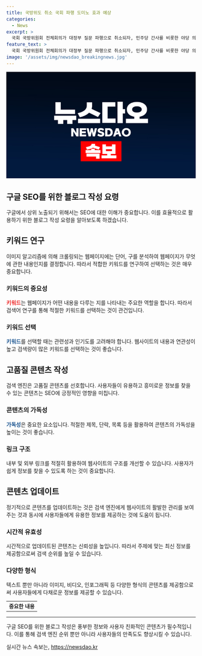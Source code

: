```yaml
---
title: 국방위도 취소 국회 파행 도미노 효과 예상
categories:
  - News
excerpt: >
  국회 국방위원회 전체회의가 대정부 질문 파행으로 취소되자, 민주당 간사를 비롯한 야당 의원들이 개회를 요구하며 회의실에 앉아있었다.
feature_text: >
  국회 국방위원회 전체회의가 대정부 질문 파행으로 취소되자, 민주당 간사를 비롯한 야당 의원들이 개회를 요구하며 회의실에 앉아있었다.
image: '/assets/img/newsdao_breakingnews.jpg'
---
```


<p><img src="/assets/img/newsdao_breakingnews.jpg" alt="cryptoinkorea 속보" /></p>

<h2 data-ke-size="size26">구글 SEO를 위한 블로그 작성 요령</h2>

<p data-ke-size="size16">구글에서 상위 노출되기 위해서는 SEO에 대한 이해가 중요합니다. 이를 효율적으로 활용하기 위한 블로그 작성 요령을 알아보도록 하겠습니다.</p>

<h2 data-ke-size="size24">키워드 연구</h2>

<p data-ke-size="size16">이미지 알고리즘에 의해 크롤링되는 웹페이지에는 단어, 구를 분석하여 웹페이지가 무엇에 관한 내용인지를 결정합니다. 따라서 적합한 키워드를 연구하여 선택하는 것은 매우 중요합니다.</p>

<h3 data-ke-size="size20">키워드의 중요성</h3>

<p data-ke-size="size16"><b><span style="color: #ee2323;">키워드</span></b>는 웹페이지가 어떤 내용을 다루는 지를 나타내는 주요한 역할을 합니다. 따라서 검색어 연구를 통해 적절한 키워드를 선택하는 것이 관건입니다.</p>

<h3 data-ke-size="size20">키워드 선택</h3>

<p data-ke-size="size16"><b><span style="color: #1a5490;">키워드</span></b>를 선택할 때는 관련성과 인기도를 고려해야 합니다. 웹사이트의 내용과 연관성이 높고 검색량이 많은 키워드를 선택하는 것이 좋습니다.</p>

<h2 data-ke-size="size24">고품질 콘텐츠 작성</h2>

<p data-ke-size="size16">검색 엔진은 고품질 콘텐츠를 선호합니다. 사용자들이 유용하고 흥미로운 정보를 찾을 수 있는 콘텐츠는 SEO에 긍정적인 영향을 미칩니다.</p>

<h3 data-ke-size="size20">콘텐츠의 가독성</h3>

<p data-ke-size="size16"><b><span style="color: #1a5490;">가독성</span></b>은 중요한 요소입니다. 적절한 제목, 단락, 목록 등을 활용하여 콘텐츠의 가독성을 높이는 것이 좋습니다.</p>

<h3 data-ke-size="size20">링크 구조</h3>

<p data-ke-size="size16">내부 및 외부 링크를 적절히 활용하여 웹사이트의 구조를 개선할 수 있습니다. 사용자가 쉽게 정보를 찾을 수 있도록 하는 것이 중요합니다.</p>

<h2 data-ke-size="size24">콘텐츠 업데이트</h2>

<p data-ke-size="size16">정기적으로 콘텐츠를 업데이트하는 것은 검색 엔진에게 웹사이트의 활발한 관리를 보여주는 것과 동시에 사용자들에게 유용한 정보를 제공하는 것에 도움이 됩니다.</p>

<h3 data-ke-size="size20">시간적 유효성</h3>

<p data-ke-size="size16">시간적으로 업데이트된 콘텐츠는 신뢰성을 높입니다. 따라서 주제에 맞는 최신 정보를 제공함으로써 검색 순위를 높일 수 있습니다.</p>

<h3 data-ke-size="size20">다양한 형식</h3>

<p data-ke-size="size16">텍스트 뿐만 아니라 이미지, 비디오, 인포그래픽 등 다양한 형식의 콘텐츠를 제공함으로써 사용자들에게 다채로운 정보를 제공할 수 있습니다.</p>

<table>
<tbody>
<tr>
<td style="text-align: center; height: 17px;"><b>중요한 내용</b></td>
</tr>
</tbody>
</table>

<hr>

<p data-ke-size="size16">구글 SEO를 위한 블로그 작성은 풍부한 정보와 사용자 친화적인 콘텐츠가 필수적입니다. 이를 통해 검색 엔진 순위 뿐만 아니라 사용자들의 만족도도 향상시킬 수 있습니다.</p>
실시간 뉴스 속보는, <a href="https://newsdao.kr" rel="dofollow">https://newsdao.kr</a>


